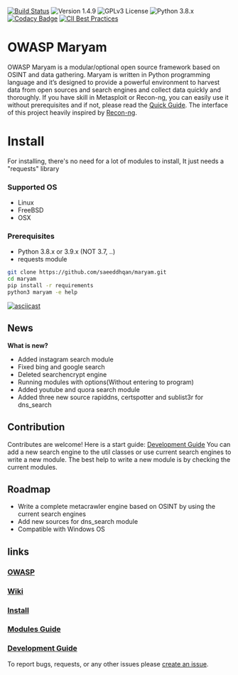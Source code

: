 [![Build Status](https://travis-ci.com/saeeddhqan/maryam.svg?branch=master)](https://travis-ci.com/saeeddhqan/maryam)
![Version 1.4.9](https://img.shields.io/badge/Version-1.4.9-green.svg)
![GPLv3 License](https://img.shields.io/badge/License-GPLv3-green.svg)
![Python 3.8.x](https://img.shields.io/badge/Python-3.8.x-green.svg)
[![Codacy Badge](https://api.codacy.com/project/badge/Grade/40d81c48b3444ee78ffc6c5c8639134c)](https://www.codacy.com/manual/saeeddhqan/Maryam?utm_source=github.com&amp;utm_medium=referral&amp;utm_content=saeeddhqan/Maryam&amp;utm_campaign=Badge_Grade)
[![CII Best Practices](https://bestpractices.coreinfrastructure.org/projects/4577/badge)](https://bestpractices.coreinfrastructure.org/projects/4577)

# OWASP Maryam

OWASP Maryam is a modular/optional open source framework based on OSINT and data gathering. Maryam is written in Python programming language and it’s designed
to provide a powerful environment to harvest data from open sources and search engines and collect data quickly and thoroughly. If you have skill in Metasploit or Recon-ng, you can easily use it without prerequisites and if not, please read the [Quick Guide](https://github.com/saeeddhqan/Maryam/wiki#quick-guide).
The interface of this project heavily inspired by [Recon-ng](https://github.com/lanmaster53/recon-ng).

# Install
For installing, there's no need for a lot of modules to install, It just needs a "requests"
library
### Supported OS
 - Linux
 - FreeBSD
 - OSX

### Prerequisites
 - Python 3.8.x or 3.9.x (NOT 3.7, ..)
 - requests module

```bash
git clone https://github.com/saeeddhqan/maryam.git
cd maryam
pip install -r requirements
python3 maryam -e help
```
[![asciicast](https://asciinema.org/a/382779.svg)](https://asciinema.org/a/382779?speed=2)

## News
**What is new?**

 - Added instagram search module
 - Fixed bing and google search
 - Deleted searchencrypt engine
 - Running modules with options(Without entering to program) 
 - Added youtube and quora search module
 - Added three new source rapiddns, certspotter and sublist3r for dns_search

## Contribution

Contributes are welcome! Here is a start guide: [Development Guide](https://github.com/saeeddhqan/maryam/wiki/Development-Guide)
You can add a new search engine to the util classes or use current search engines to write a new module.
The best help to write a new module is by checking the current modules.
 
## Roadmap

 - Write a complete metacrawler engine based on OSINT by using the current search engines
 - Add new sources for dns_search module
 - Compatible with Windows OS

## links
### [OWASP](https://owasp.org/www-project-maryam/)
### [Wiki](https://github.com/saeeddhqan/maryam/wiki)
### [Install](https://github.com/saeeddhqan/maryam/wiki#install)
### [Modules Guide](https://github.com/saeeddhqan/maryam/wiki/modules)
### [Development Guide](https://github.com/saeeddhqan/maryam/wiki/Development-Guide)

To report bugs, requests, or any other issues please [create an issue](https://github.com/saeeddhqan/maryam/issues).

